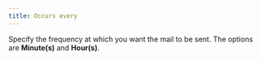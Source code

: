 ```yaml
---
title: Occurs every
---
```



Specify the frequency at which you want the mail to be sent. The options  are **Minute(s)** and **Hour(s)**.
